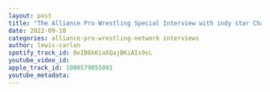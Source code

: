 ```yaml
---
layout: post
title: "The Alliance Pro Wrestling Special Interview with indy star Chantal"
date: 2022-09-10
categories: alliance-pro-wrestling-network interviews
author: lewis-carlan
spotify_track_id: 0eIB6kKiaXQajBKiAIs9sL
youtube_video_id: 
apple_track_id: 1000579055091
youtube_metadata: 
---
```


